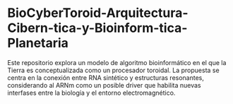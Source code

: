 # BioCyberToroid-Arquitectura-Cibern-tica-y-Bioinform-tica-Planetaria
Este repositorio explora un modelo de algoritmo bioinformático en el que la Tierra es conceptualizada como un procesador toroidal. La propuesta se centra en la conexión entre RNA sintético y estructuras resonantes, considerando al ARNm como un posible driver que habilita nuevas interfases entre la biología y el entorno electromagnético. 

